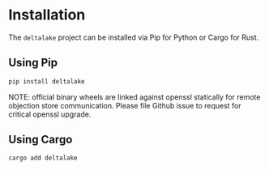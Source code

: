# Installation

The `deltalake` project can be installed via Pip for Python or Cargo for Rust.

## Using Pip

``` bash
pip install deltalake
```

NOTE: official binary wheels are linked against openssl statically for remote objection store communication. Please file Github issue to request for critical openssl upgrade.

## Using Cargo

``` bash
cargo add deltalake
```